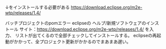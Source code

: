 
↓をインストールする必要がある
https://download.eclipse.org/m2e-wtp/releases/1.4/

バッチプロジェクトのpomエラー eclipseの
ヘルプ/新規ソフトウェアのインストール 
サイト：https://download.eclipse.org/m2e-wtp/releases/1.4/ を入力、
リストが出てくるので全部チェックしてインストールする。 
eclipseの再起動がかかって、全プロジェクト更新がかかるのでまあまあ遅い。
